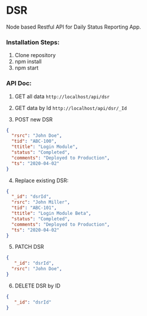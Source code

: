 # DSR
Node based Restful API for Daily Status Reporting App.

### Installation Steps:

1. Clone repository
2. npm install
3. npm start

### API Doc:

1. GET all data
`http://localhost/api/dsr`

2. GET data by Id
`http://localhost/api/dsr/_Id`

3. POST new DSR
```json
{
  "rsrc": "John Doe",
  "tid": "ABC-100",
  "ttitle": "Login Module",
  "status": "Completed",
  "comments": "Deployed to Production",
  "ts": "2020-04-02"
}
```

4. Replace existing DSR:
```json
{
  "_id": "dsrId",
  "rsrc": "John Miller",
  "tid": "ABC-101",
  "ttitle": "Login Module Beta",
  "status": "Completed",
  "comments": "Deployed to Production",
  "ts": "2020-04-02"
}
```

5. PATCH DSR
```json
{
   "_id": "dsrId",
  "rsrc": "John Doe",
}
```

6. DELETE DSR by ID
```json
{
   "_id": "dsrId"
}
```
